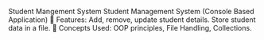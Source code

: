 Student Mangement System
Student Management System (Console Based Application)
🔹 Features: Add, remove, update student details. Store student data in a file.
🔹 Concepts Used: OOP principles, File Handling, Collections.

